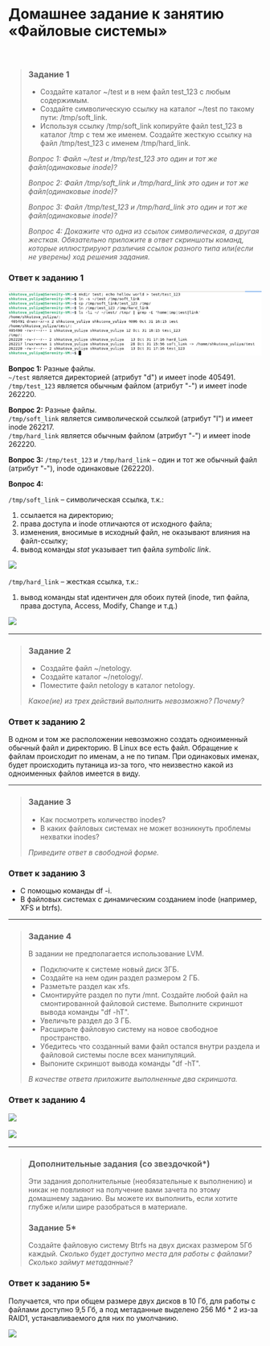 # Домашнее задание к занятию «Файловые системы»
<br>

> ### Задание 1
> *	Создайте каталог ~/test и в нем файл test_123 с любым содержимым.
> *	Создайте символическую ссылку на каталог ~/test по такому пути: /tmp/soft_link.
> *	Используя ссылку /tmp/soft_link копируйте файл test_123 в каталог /tmp с тем же именем. Создайте жесткую ссылку на файл /tmp/test_123 с именем /tmp/hard_link.
>
> *Вопрос 1: Файл ~/test и /tmp/test_123 это один и тот же файл(одинаковые inode)?*
>
> *Вопрос 2: Файл /tmp/soft_link и /tmp/hard_link это один и тот же файл(одинаковые inode)?*
>
> *Вопрос 3: Файл /tmp/test_123 и /tmp/hard_link это один и тот же файл(одинаковые inode)?*
>
> *Вопрос 4: Докажите что одна из ссылок символическая, а другая жесткая. Обязательно приложите в ответ скриншоты команд, которые иллюстрируют различия ссылок разного типа или(если не уверены) ход решения задания.*
>
### Ответ к заданию 1
<kbd><img src="/img/slinb-5.1.1.png"></kbd>
 
**Вопрос 1:** Разные файлы.  
```~/test``` является директорией (атрибут "d") и имеет inode 405491.  
```/tmp/test_123``` является обычным файлом (атрибут "-") и имеет inode 262220.

**Вопрос 2:** Разные файлы.  
```/tmp/soft_link``` является символической ссылкой (атрибут "l") и имеет inode 262217.  
```/tmp/hard_link``` является обычным файлом (атрибут "-") и имеет inode 262220.

**Вопрос 3:** ```/tmp/test_123``` и ```/tmp/hard_link``` – один и тот же обычный файл (атрибут "-"), inode одинаковые (262220).

**Вопрос 4:**

```/tmp/soft_link``` – символическая ссылка, т.к.:
1)	ссылается на директорию;
2)	права доступа и inode отличаются от исходного файла;
3)	изменения, вносимые в исходный файл, не оказывают влияния на файл-ссылку;
4)	вывод команды *stat* указывает тип файла *symbolic link*.

<kbd><img src="/img/slinb-5.1.2.png"></kbd>
 
```/tmp/hard_link``` – жесткая ссылка, т.к.:
1)	вывод команды stat идентичен для обоих путей (inode, тип файла, права доступа, Access, Modify, Change и т.д.) 

<kbd><img src="/img/slinb-5.1.3.png"></kbd>
 
---

> ### Задание 2
> *	Создайте файл ~/netology.
> *	Создайте каталог ~/netology/.
> *	Поместите файл netology в каталог netology.
>
> *Какое(ие) из трех действий выполнить невозможно? Почему?*
>
### Ответ к заданию 2
В одном и том же расположении невозможно создать одноименный обычный файл и директорию. В Linux все есть файл. Обращение к файлам происходит по именам, а не по типам. При одинаковых именах, будет происходить путаница из-за того, что неизвестно какой из одноименных файлов имеется в виду. 

---

> ### Задание 3
> *	Как посмотреть количество inodes?
> *	В каких файловых системах не может возникнуть проблемы нехватки inodes?
>
> *Приведите ответ в свободной форме.*
>
### Ответ к заданию 3
*	С помощью команды df -i.
*	В файловых системах с динамическим созданием inode (например, XFS и btrfs). 

---

> ### Задание 4
> В задании не предполагается использование LVM.
> *	Подключите к системе новый диск 3ГБ.
> *	Создайте на нем один раздел размером 2 ГБ.
> *	Разметьте раздел как xfs.
> *	Смонтируйте раздел по пути /mnt. Создайте любой файл на смонтированной файловой системе. Выполните скриншот вывода команды "df -hT".
> *	Увеличьте раздел до 3 ГБ.
> *	Расширьте файловую систему на новое свободное пространство.
> *	Убедитесь что созданный вами файл остался внутри раздела и файловой системы после всех манипуляций.
> *	Выпоните скриншот вывода команды "df -hT".
>
> *В качестве ответа приложите выполненные два скриншота.*
>
### Ответ к заданию 4
<kbd><img src="/img/slinb-5.4.1.png"></kbd>
 
<kbd><img src="/img/slinb-5.4.2.png"></kbd>
 
---

> ### Дополнительные задания (со звездочкой*)
> Эти задания дополнительные (необязательные к выполнению) и никак не повлияют на получение вами зачета по этому домашнему заданию. Вы можете их выполнить, если хотите глубже и/или шире разобраться в материале.
>
> ### Задание 5*
> Создайте файловую систему Btrfs на двух дисках размером 5Гб каждый.
> *Сколько будет доступно места для работы с файлами? Сколько займут метаданные?*
>
### Ответ к заданию 5*
Получается, что при общем размере двух дисков в 10 Гб, для работы с файлами доступно 9,5 Гб, а под метаданные выделено 256 Мб * 2 из-за RAID1, устанавливаемого для них по умолчанию.

<kbd><img src="/img/slinb-5.5.1.png"></kbd>
 

